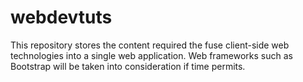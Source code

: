 # webdevtuts
This repository stores the content required the fuse client-side web technologies into a single web application. Web frameworks such as Bootstrap will be taken into consideration if time permits.
